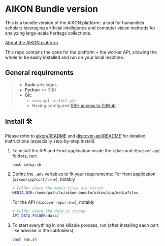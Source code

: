 # AIKON Bundle version 

This is a bundle version of the AIKON platform : a tool for humanities scholars leveraging artificial intelligence and computer vision methods for analyzing large-scale heritage collections.

[About the AIKON platform](https://aikon-platform.github.io/)

This repo contains the code for the platform + the worker API, allowing the whole to be easily installed and run on your local machine.

## General requirements

> - **Sudo** privileges
> - **Python** >= 3.10
> - **Git**:
>     - `sudo apt install git`
>     - Having configured [SSH access to GitHub](https://docs.github.com/en/authentication/connecting-to-github-with-ssh)

## Install 🛠️

Please refer to [aikon/README](https://github.com/Aikon-platform/discover-api/blob/main/README.md) and [discover-api/README](front/README.md) for detailed instructions (especially step-by-step install).

1. To install the API and Front application inside the `aikon` and `discover-api` folders, run:
    ```bash
    bash setup.sh
    ```
2. Define the `.env` variables to fit your requirements:
    For front application (`aikon/app/conf/.env`), notably
    ```bash
    # Folder where the media files are stored
    MEDIA_DIR=/home/path/to/aikon-bundle/aikon/app/mediafiles
    ```
    For the API (`discover-api/.env`), notably
    ```bash
    # Folder where the data is stored
    API_DATA_FOLDER=data/
    ```
3. To start everything in one killable process, run (after installing each part like advised in the subfolders):
    ```bash
    bash run.sh
    ```
